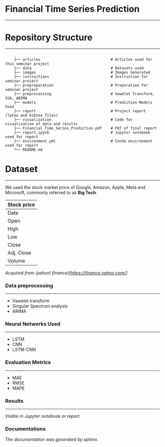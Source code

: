 # Financial Time Series Prediction
---

# Repository Structure
---
```
    .
    ├── articles                                # Articles used for this seminar project
    ├── data                                    # Datasets used
    ├── images                                  # Images Generated
    ├── instructions                            # Instruction for seminar project
    ├── prepreparation                          # Preparation for seminar project
    ├── preprocessing                           # Vawelet Transform, SSA, ARIMA
    ├── models                                  # Prediction Models Used
    ├── report                                  # Project report (latex and bibtex files)
    ├── visualization                           # Code for visualization of data and results
    ├── Financial_Time_Series_Prediction.pdf    # Pdf of final report
    ├── report.ipynb                            # Jupyter notebook used for report
    ├── environment.yml                         # Conda environment used for report
    └── README.md
```

# Dataset
---

We used the stock market price of Google, Amazon, Apple,
Meta and Microsoft, commonly referred to as **Big Tech**.

| Stock price |
|-------------|
| Date        |
| Open        |
| High        |
| Low         |
| Close       |
| Adj. Close  |
| Volume      |

*Acquired from (yahoo! finance)[https://finance.yahoo.com/]*

### Data preprocessing
---

* Vawelet transform
* Singular Spectrum analysis
* ARIMA


### Neural Networks Used
---

* LSTM
* CNN
* LSTM-CNN

### Evaluation Metrics
---

* MAE
* RMSE
* MAPE

### Results
---

*Visible in Jupyter notebook or report.*

### Documentations

*The documentation was generated by sphinx.*
